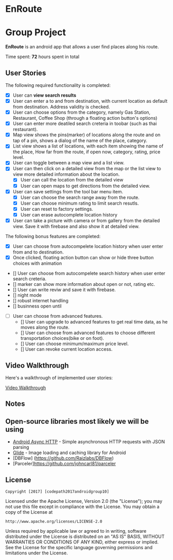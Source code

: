 # EnRoute

# Group Project

**EnRoute** is an android app that allows a user find places along his route.

Time spent: **72** hours spent in total

## User Stories

The following required functionality is completed:

* [X]	User can **view search results**
  * [X] User can enter a to and from destination, with current location as default from destination. Address validity is checked.
  * [X] User can choose options from the category, namely  Gas Station, Restaurant, Coffee Shop (through a floating action button's options) 
  * [X] User can enter more deatiled search creteria in toobar (such as thai restaurant).
  * [X] Map view shows the pins(marker) of locations along the route and on tap of a pin, shows a dialog of the name of the place, category.
  * [X] List view shows a list of locations, with each item showing the name of the place, How far from the route, if open now, category, rating, price level.
* [X] User can toggle between a map view and a list view. 
* [X] User can then click on a detailed view from the map or the list view to view more detailed information about the location.
  * [X] User can call the location from the detailed view
  * [X] User can open maps to get directions from the detailed view. 
* [X] User can save settings from the tool bar menu item.
  * [X] User can choose the search range away from the route.
  * [X] User can choose minimum rating to limit search resutls.
  * [X] User can reset to factory settings. 
  * [X] User can erase autocomplete location history 
* [X] User can take a picture with camera or from gallery from the detailed view. Save it with firebase and also show it at detailed view.

The following bonus features are completed:
* [X] User can choose from autocompelete location history when user enter from and to destination.
* [X] Once clicked, floating action button can show or hide three button choices with animation
* [] User can choose from autocompelete search history when user enter search creteria.
* [] marker can show more information about open or not, rating etc.
* [] User can write reviw and save it with firebase.
* [] night mode
* [] robust internet handling
* [] businness open until
* [ ] User can choose from advanced features.
  * [] User can upgrade to advanced features to get real time data, as he moves along the route. 
  * [] User can choose from advanced features to choose different transportation choices(bike or on foot).
  * [] User can choose minimum/maximum price level.
  * [] User can revoke current location access.

  

## Video Walkthrough

Here's a walkthrough of implemented user stories:

[Video Walkthrough](https://i.imgur.com/5FIhX6b.mp4)

## Notes


## Open-source libraries most likely we will be using 

- [Android Async HTTP](https://github.com/loopj/android-async-http) - Simple asynchronous HTTP requests with JSON parsing
- [Glide](https://github.com/bumptech/glide) - Image loading and caching library for Android
- [DBFlow] (https://github.com/Raizlabs/DBFlow)
- [Parceler]https://github.com/johncarl81/parceler

## License

    Copyright [2017] [codepath2017androidgroup10]

Licensed under the Apache License, Version 2.0 (the "License");
you may not use this file except in compliance with the License.
You may obtain a copy of the License at

    http://www.apache.org/licenses/LICENSE-2.0

Unless required by applicable law or agreed to in writing, software
distributed under the License is distributed on an "AS IS" BASIS,
WITHOUT WARRANTIES OR CONDITIONS OF ANY KIND, either express or implied.
See the License for the specific language governing permissions and
limitations under the License.
